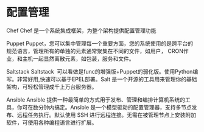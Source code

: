 ﻿# 配置管理

Chef
Chef 是一个系统集成框架，为整个架构提供配置管理功能

Puppet
Puppet，您可以集中管理每一个重要方面，您的系统使用的是跨平台的规范语言，管理所有的单独的元素通常聚集在不同的文件，如用户， CRON作业，和主机一起显然离散元素，如包装，服务和文件。

Saltstack
Saltstack  可以看做是func的增强版+Puppet的弱化版。使用Python编写。非常好用,快速可以基于EPEL部署。Salt 是一个开源的工具用来管理你的基础架构，可轻松管理成千上万台服务器。

Ansible
Ansible 提供一种最简单的方式用于发布、管理和编排计算机系统的工具，你可在数分钟内搞定。Ansible 是一个模型驱动的配置管理器，支持多节点发布、远程任务执行。默认使用 SSH 进行远程连接。无需在被管理节点上安装附加软件，可使用各种编程语言进行扩展。

